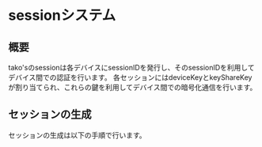 # sessionシステム

## 概要

tako'sのsessionは各デバイスにsessionIDを発行し、そのsessionIDを利用してデバイス間での認証を行います。
各セッションにはdeviceKeyとkeyShareKeyが割り当てられ、これらの鍵を利用してデバイス間での暗号化通信を行います。

## セッションの生成

セッションの生成は以下の手順で行います。
